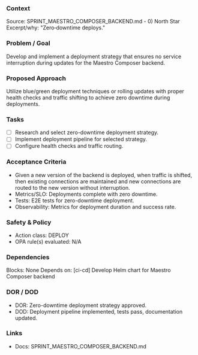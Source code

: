 ### Context

Source: SPRINT_MAESTRO_COMPOSER_BACKEND.md - 0) North Star
Excerpt/why: "Zero‑downtime deploys."

### Problem / Goal

Develop and implement a deployment strategy that ensures no service interruption during updates for the Maestro Composer backend.

### Proposed Approach

Utilize blue/green deployment techniques or rolling updates with proper health checks and traffic shifting to achieve zero downtime during deployments.

### Tasks

- [ ] Research and select zero-downtime deployment strategy.
- [ ] Implement deployment pipeline for selected strategy.
- [ ] Configure health checks and traffic routing.

### Acceptance Criteria

- Given a new version of the backend is deployed, when traffic is shifted, then existing connections are maintained and new connections are routed to the new version without interruption.
- Metrics/SLO: Deployments complete with zero downtime.
- Tests: E2E tests for zero-downtime deployment.
- Observability: Metrics for deployment duration and success rate.

### Safety & Policy

- Action class: DEPLOY
- OPA rule(s) evaluated: N/A

### Dependencies

Blocks: None
Depends on: [ci-cd] Develop Helm chart for Maestro Composer backend

### DOR / DOD

- DOR: Zero-downtime deployment strategy approved.
- DOD: Deployment pipeline implemented, tests pass, documentation updated.

### Links

- Docs: SPRINT_MAESTRO_COMPOSER_BACKEND.md

